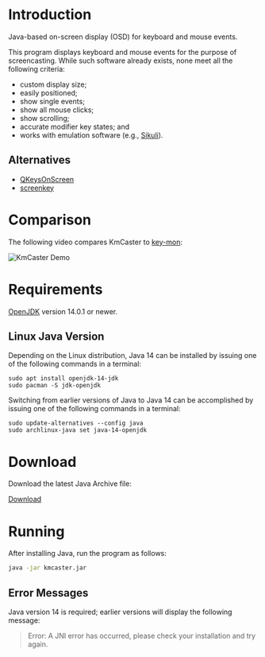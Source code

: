 # Introduction

Java-based on-screen display (OSD) for keyboard and mouse events.

This program displays keyboard and mouse events for the purpose of screencasting. While such software already exists, none meet all the following criteria:

* custom display size;
* easily positioned;
* show single events;
* show all mouse clicks;
* show scrolling;
* accurate modifier key states; and
* works with emulation software (e.g., [Sikuli](http://sikulix.com/)).

## Alternatives

* [QKeysOnScreen](https://github.com/ctrlcctrlv/QKeysOnScreen)
* [screenkey](https://www.thregr.org/~wavexx/software/screenkey)

# Comparison

The following video compares KmCaster to [key-mon](https://github.com/critiqjo/key-mon):

![KmCaster Demo](images/kmcaster-01.gif "Comparison Video")

# Requirements

[OpenJDK](https://bell-sw.com/pages/downloads/#/java-14-current) version 14.0.1 or newer.

## Linux Java Version

Depending on the Linux distribution, Java 14 can be installed by issuing one of the following commands in a terminal:

```
sudo apt install openjdk-14-jdk
sudo pacman -S jdk-openjdk
```

Switching from earlier versions of Java to Java 14 can be accomplished by issuing one of the following commands in a terminal:

```
sudo update-alternatives --config java
sudo archlinux-java set java-14-openjdk
```

# Download

Download the latest Java Archive file:

[Download](https://gitreleases.dev/gh/DaveJarvis/kmcaster/latest/kmcaster.jar)

# Running

After installing Java, run the program as follows:

``` bash
java -jar kmcaster.jar
```

## Error Messages

Java version 14 is required; earlier versions will display the following
message:

> Error: A JNI error has occurred, please check your installation and try again.

